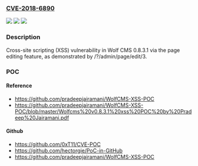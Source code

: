 ### [CVE-2018-6890](https://cve.mitre.org/cgi-bin/cvename.cgi?name=CVE-2018-6890)
![](https://img.shields.io/static/v1?label=Product&message=n%2Fa&color=blue)
![](https://img.shields.io/static/v1?label=Version&message=n%2Fa&color=blue)
![](https://img.shields.io/static/v1?label=Vulnerability&message=n%2Fa&color=brighgreen)

### Description

Cross-site scripting (XSS) vulnerability in Wolf CMS 0.8.3.1 via the page editing feature, as demonstrated by /?/admin/page/edit/3.

### POC

#### Reference
- https://github.com/pradeepjairamani/WolfCMS-XSS-POC
- https://github.com/pradeepjairamani/WolfCMS-XSS-POC/blob/master/Wolfcms%20v0.8.3.1%20xss%20POC%20by%20Pradeep%20Jairamani.pdf

#### Github
- https://github.com/0xT11/CVE-POC
- https://github.com/hectorgie/PoC-in-GitHub
- https://github.com/pradeepjairamani/WolfCMS-XSS-POC

